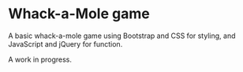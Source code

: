 # Whack-a-Mole game

A basic whack-a-mole game using Bootstrap and CSS for styling, and JavaScript and jQuery for function.

A work in progress.